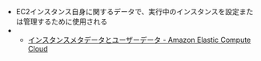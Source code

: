 - EC2インスタンス自身に関するデータで、実行中のインスタンスを設定または管理するために使用される
- - [インスタンスメタデータとユーザーデータ - Amazon Elastic Compute Cloud](https://docs.aws.amazon.com/ja_jp/AWSEC2/latest/UserGuide/ec2-instance-metadata.html)
